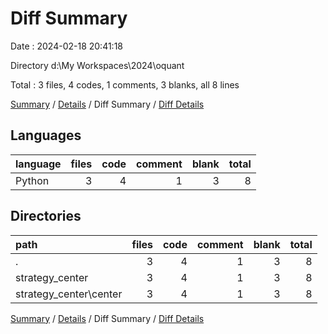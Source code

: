 # Diff Summary

Date : 2024-02-18 20:41:18

Directory d:\\My Workspaces\\2024\\oquant

Total : 3 files,  4 codes, 1 comments, 3 blanks, all 8 lines

[Summary](results.md) / [Details](details.md) / Diff Summary / [Diff Details](diff-details.md)

## Languages
| language | files | code | comment | blank | total |
| :--- | ---: | ---: | ---: | ---: | ---: |
| Python | 3 | 4 | 1 | 3 | 8 |

## Directories
| path | files | code | comment | blank | total |
| :--- | ---: | ---: | ---: | ---: | ---: |
| . | 3 | 4 | 1 | 3 | 8 |
| strategy_center | 3 | 4 | 1 | 3 | 8 |
| strategy_center\\center | 3 | 4 | 1 | 3 | 8 |

[Summary](results.md) / [Details](details.md) / Diff Summary / [Diff Details](diff-details.md)